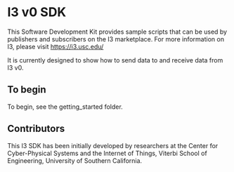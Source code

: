 # I3 v0 SDK

This Software Development Kit provides sample scripts that can be used by publishers and subscribers on the I3 marketplace.
For more information on I3, please visit https://i3.usc.edu/

It is currently designed to show how to send data to and receive data from I3 v0. 

## To begin 
To begin, see the getting_started folder. 

## Contributors 
This I3 SDK has been initially developed by researchers at the Center for Cyber-Physical Systems and the Internet of Things, Viterbi School of Engineering, University of Southern California. 


